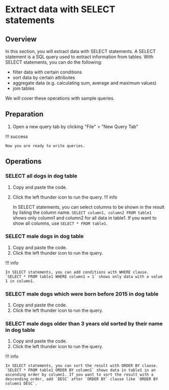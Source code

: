 # Extract data with SELECT statements

## Overview
In this section, you will extract data with SELECT statements. A SELECT statement is a SQL query used to extract information from tables. 
With SELECT statements, you can do the following:

- filter data with certain conditions
- sort data by certain attributes
- aggregate data (e.g. calculating sum, average and maximum values)
- join tables

We will cover these operations with sample queries.

## Preparation

1. Open a new query tab by clicking "File" > "New Query Tab"

!!! success

    Now you are ready to write queries.

## Operations
### SELECT all dogs in dog table

1. Copy  and paste the code.
1. Click the left thunder icon to run the query.
!!! info

    In SELECT statements, you can select columns to be shown in the result by listing the column name.
    `SELECT column1, column2 FROM table1` shows only column1 and column2 for all data in table1. If you want to show all columns, use `SELECT * FROM table1`.

### SELECT male dogs in dog table

1. Copy  and paste the code.
1. Click the left thunder icon to run the query.

!!! info

    In SELECT statements, you can add conditions with WHERE clause.
    `SELECT * FROM table1 WHERE column1 = 1` shows only data with a value 1 in column1.


### SELECT male dogs which were born before 2015  in dog table

1. Copy  and paste the code.
1. Click the left thunder icon to run the query.

### SELECT male dogs older than 3 years old sorted by their name in dog table

1. Copy  and paste the code.
1. Click the left thunder icon to run the query.

!!! info

    In SELECT statements, you can sort the result with ORDER BY clause.
    `SELECT * FROM table1 ORDER BY column1` shows data in table1 in an ascending order by column1. If you want to sort the result with a descending order, add `DESC` after `ORDER BY` clause like `ORDER BY column1 DESC`.